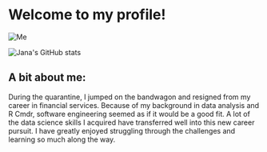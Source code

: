# Welcome to my profile!

![Me](https://i.imgur.com/msh1W5S.jpg?2)


![Jana's GitHub stats](https://github-readme-stats.vercel.app/api?username=Jana-P1&theme=dracula&show_icons=true)

## A bit about me:


During the quarantine, I jumped on the bandwagon and resigned from my career in financial services. Because of my background in data analysis and R Cmdr, software engineering seemed as if it would be a good fit. A lot of the data science skills I acquired have transferred well into this new career pursuit. I have greatly enjoyed struggling through the challenges and learning so much along the way. 





